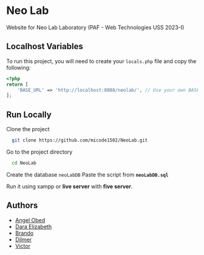 # Neo Lab

Website for Neo Lab Laboratory (PAF - Web Technologies USS 2023-I)

## Localhost Variables

To run this project, you will need to create your `locals.php` file and copy the following:

```php
<?php
return [
    'BASE_URL' => 'http://localhost:8088/neolab/', // Use your own BASE_URL
];
```

## Run Locally

Clone the project

```bash
  git clone https://github.com/micode1502/NeoLab.git
```

Go to the project directory

```bash
  cd NeoLab
```

Create the database `neoLabDB`
Paste the script from **`neoLabDB.sql`**

Run it using xampp or **live server** with **five server**.

## Authors

- [Angel Obed](https://github.com/AngelObedVR)
- [Dara Elizabeth](https://github.com/micode1502)
- [Brando](https://github.com/Elterrorneg)
- [Dilmer](https://github.com/dac0001)
- [Victor](https://github.com/VictorSanchezS)
